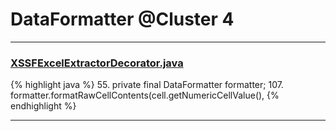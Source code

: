 # DataFormatter @Cluster 4

***

### [XSSFExcelExtractorDecorator.java](https://searchcode.com/codesearch/view/111785572/)
{% highlight java %}
55. private final DataFormatter formatter;
107.                         formatter.formatRawCellContents(cell.getNumericCellValue(),
{% endhighlight %}

***

